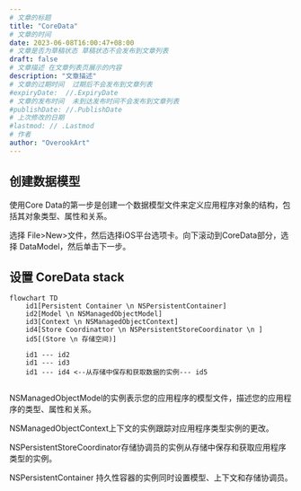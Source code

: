 ```yaml
---
# 文章的标题
title: "CoreData"
# 文章的时间
date: 2023-06-08T16:00:47+08:00
# 文章是否为草稿状态 草稿状态不会发布到文章列表
draft: false
# 文章描述 在文章列表页展示的内容
description: "文章描述"
# 文章的过期时间  过期后不会发布到文章列表
#expiryDate:  //.ExpiryDate
# 文章的发布时间  未到达发布时间不会发布到文章列表
#publishDate: //.PublishDate
# 上次修改的日期
#lastmod: // .Lastmod
# 作者
author: "OverookArt"
---
```


## 创建数据模型  

使用Core Data的第一步是创建一个数据模型文件来定义应用程序对象的结构，包括其对象类型、属性和关系。  

选择 File>New>文件，然后选择iOS平台选项卡。向下滚动到CoreData部分，选择 DataModel，然后单击下一步。  

## 设置 CoreData stack  

``` mermaid
flowchart TD
    id1[Persistent Container \n NSPersistentContainer]
    id2[Model \n NSManagedObjectModel]
    id3[Context \n NSManagedObjectContext]
    id4[Store Coordinattor \n NSPersistentStoreCoordinator \n ]
    id5[(Store \n 存储空间)]

    id1 --- id2
    id1 --- id3
    id1 --- id4 <--从存储中保存和获取数据的实例--- id5
    
```

NSManagedObjectModel的实例表示您的应用程序的模型文件，描述您的应用程序的类型、属性和关系。  

NSManagedObjectContext上下文的实例跟踪对应用程序类型实例的更改。  

NSPersistentStoreCoordinator存储协调员的实例从存储中保存和获取应用程序类型的实例。  

NSPersistentContainer 持久性容器的实例同时设置模型、上下文和存储协调员。  
